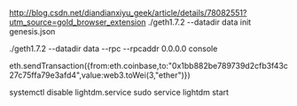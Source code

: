 http://blog.csdn.net/diandianxiyu_geek/article/details/78082551?utm_source=gold_browser_extension
./geth1.7.2 --datadir data init genesis.json

./geth1.7.2 --datadir data  --rpc --rpcaddr 0.0.0.0  console

eth.sendTransaction({from:eth.coinbase,to:"0x1bb882be789739d2cfb3f43c27c75ffa79e3afd4",value:web3.toWei(3,"ether")})

systemctl disable lightdm.service
sudo service lightdm start